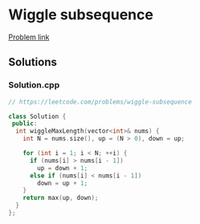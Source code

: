 # Wiggle subsequence

[Problem link](https://leetcode.com/problems/wiggle-subsequence)

## Solutions


### Solution.cpp
```cpp
// https://leetcode.com/problems/wiggle-subsequence

class Solution {
 public:
  int wiggleMaxLength(vector<int>& nums) {
    int N = nums.size(), up = (N > 0), down = up;

    for (int i = 1; i < N; ++i) {
      if (nums[i] > nums[i - 1])
        up = down + 1;
      else if (nums[i] < nums[i - 1])
        down = up + 1;
    }
    return max(up, down);
  }
};
```